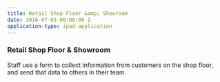 ```yaml
---
title: Retail Shop Floor &amp; Showroom
date: 2016-07-03 00:00:00 Z
application-type: ipad-application
---
```


### Retail Shop Floor &amp; Showroom

Staff use a form to collect information from customers on the shop floor, and send that data to others in their team.